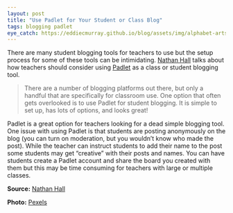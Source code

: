 ```yaml
---
layout: post
title: "Use Padlet for Your Student or Class Blog"
tags: blogging padlet
eye_catch: https://eddiecmurray.github.io/blog/assets/img/alphabet-arts-and-crafts-blog-459688.jpg
---
```


There are many student blogging tools for teachers to use but the setup process for some of these tools can be intimidating.  [Nathan Hall](http://twitter.com/nathanghall) talks about how teachers should consider using [Padlet](https://padlet.com/) as a class or student blogging tool.

<!--more-->

>There are a number of blogging platforms out there, but only a handful that are specifically for classroom use. One option that often gets overlooked is to use Padlet for student blogging. It is simple to set up, has lots of options, and looks great!

Padlet is a great option for teachers looking for a dead simple blogging tool.  One issue with using Padlet is that students are posting anonymously on the blog (you can turn on moderation, but you wouldn’t know who made the post).  While the teacher can instruct students to add their name to the post some students may get “creative” with their posts and names.  You can have students create a Padlet account and share the board you created with them but this may be time consuming for teachers with large or multiple classes.

**Source:**  [Nathan Hall](https://nathanghall.wordpress.com/2018/03/26/student-blogging-with-padlet/)

**Photo:** [Pexels](https://www.pexels.com/photo/alphabet-arts-and-crafts-blog-conceptual-459688/)
